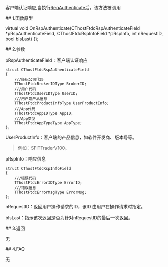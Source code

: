 <p>客户端认证响应,当执行<a href="../../CTHOSTFTDCTRADERSPI/REQAUTHENTICATE/">ReqAuthenticate</a>后，该方法被调用</p>
<span class="anchor" id="9acf51cf-fa75-4f66-b83f-ce46074c940d"></span>
## 1.函数原型
<p>virtual void OnRspAuthenticate(CThostFtdcRspAuthenticateField *pRspAuthenticateField, CThostFtdcRspInfoField *pRspInfo, int nRequestID, bool bIsLast) {};</p>
<span class="anchor" id="447ed633-39fd-4783-bc18-07fb54330f28"></span>
## 2.参数
<p>pRspAuthenticateField：客户端认证响应</p>
<pre><code>struct CThostFtdcRspAuthenticateField
{
    ///经纪公司代码
    TThostFtdcBrokerIDType BrokerID;
    ///用户代码
    TThostFtdcUserIDType UserID;
    ///用户端产品信息
    TThostFtdcProductInfoType UserProductInfo;
    ///App代码
    TThostFtdcAppIDType AppID;
    ///App类型
    TThostFtdcAppTypeType AppType;
};
</code></pre>
<p>UserProductInfo：客户端的产品信息，如软件开发商、版本号等。</p>
<blockquote>
<p>例如：SFITTraderV100。</p>
</blockquote>
<p>pRspInfo：响应信息</p>
<pre><code>struct CThostFtdcRspInfoField
{
    ///错误代码
    TThostFtdcErrorIDType ErrorID;
    ///错误信息
    TThostFtdcErrorMsgType ErrorMsg;
};
</code></pre>
<p>nRequestID：返回用户操作请求的ID，该ID 由用户在操作请求时指定。</p>
<p>bIsLast：指示该次返回是否为针对nRequestID的最后一次返回。</p>
<span class="anchor" id="b43a94fa-2bf6-4040-b522-3328c3d178f6"></span>
## 3.返回
<p>无</p>
<span class="anchor" id="ab16d703-de6e-436a-98e5-e91b3c1c5253"></span>
## 4.FAQ
<p>无</p>
